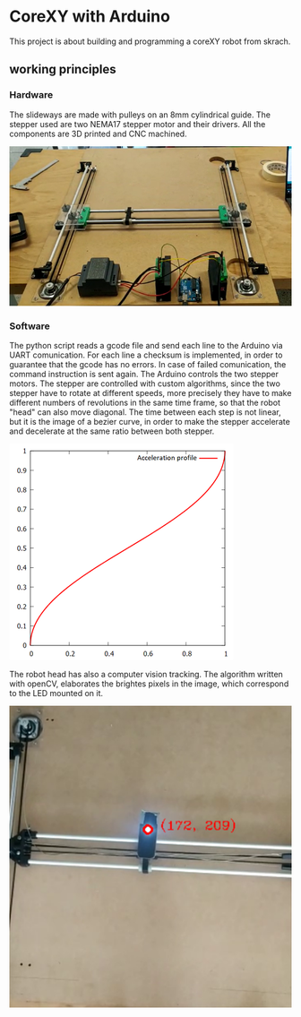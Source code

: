 # CoreXY with Arduino

This project is about building and programming a coreXY robot from skrach.

## working principles

### Hardware
The slideways are made with pulleys on an 8mm cylindrical guide. The stepper used are two NEMA17 stepper motor and their drivers. All the components are 3D printed and CNC machined.

![plot](img/CoreXY_1.png)

### Software
The python script reads a gcode file and send each line to the Arduino via UART comunication. For each line a checksum is implemented, in order to guarantee that the gcode has no errors. In case of failed comunication, the command instruction is sent again. The Arduino controls the two stepper motors. The stepper are controlled with custom algorithms, since the two stepper have to rotate at different speeds, more precisely they have to make different numbers of revolutions in the same time frame, so that the robot "head" can also move diagonal. The time between each step is not linear, but it is the image of a bezier curve, in order to make the stepper accelerate and decelerate at the same ratio between both stepper.

![plot](img/acceleration_profile.png)

The robot head has also a computer vision tracking. The algorithm written with openCV, elaborates the brightes pixels in the image, which correspond to the LED mounted on it.

![plot](img/led_detection.png)

